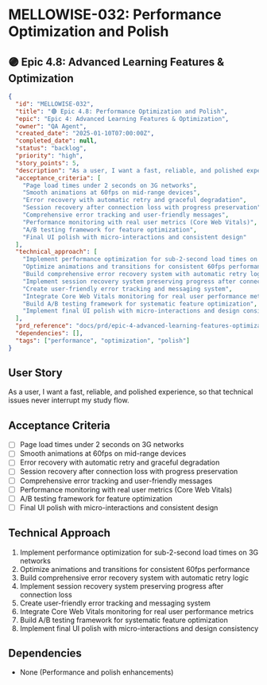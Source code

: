 # MELLOWISE-032: Performance Optimization and Polish

## 🟣 Epic 4.8: Advanced Learning Features & Optimization

```json
{
  "id": "MELLOWISE-032",
  "title": "🟣 Epic 4.8: Performance Optimization and Polish",
  "epic": "Epic 4: Advanced Learning Features & Optimization",
  "owner": "QA Agent",
  "created_date": "2025-01-10T07:00:00Z",
  "completed_date": null,
  "status": "backlog",
  "priority": "high",
  "story_points": 5,
  "description": "As a user, I want a fast, reliable, and polished experience, so that technical issues never interrupt my study flow.",
  "acceptance_criteria": [
    "Page load times under 2 seconds on 3G networks",
    "Smooth animations at 60fps on mid-range devices",
    "Error recovery with automatic retry and graceful degradation",
    "Session recovery after connection loss with progress preservation",
    "Comprehensive error tracking and user-friendly messages",
    "Performance monitoring with real user metrics (Core Web Vitals)",
    "A/B testing framework for feature optimization",
    "Final UI polish with micro-interactions and consistent design"
  ],
  "technical_approach": [
    "Implement performance optimization for sub-2-second load times on 3G networks",
    "Optimize animations and transitions for consistent 60fps performance",
    "Build comprehensive error recovery system with automatic retry logic",
    "Implement session recovery system preserving progress after connection loss",
    "Create user-friendly error tracking and messaging system",
    "Integrate Core Web Vitals monitoring for real user performance metrics",
    "Build A/B testing framework for systematic feature optimization",
    "Implement final UI polish with micro-interactions and design consistency"
  ],
  "prd_reference": "docs/prd/epic-4-advanced-learning-features-optimization.md",
  "dependencies": [],
  "tags": ["performance", "optimization", "polish"]
}
```

## User Story
As a user, I want a fast, reliable, and polished experience, so that technical issues never interrupt my study flow.

## Acceptance Criteria
- [ ] Page load times under 2 seconds on 3G networks
- [ ] Smooth animations at 60fps on mid-range devices
- [ ] Error recovery with automatic retry and graceful degradation
- [ ] Session recovery after connection loss with progress preservation
- [ ] Comprehensive error tracking and user-friendly messages
- [ ] Performance monitoring with real user metrics (Core Web Vitals)
- [ ] A/B testing framework for feature optimization
- [ ] Final UI polish with micro-interactions and consistent design

## Technical Approach
1. Implement performance optimization for sub-2-second load times on 3G networks
2. Optimize animations and transitions for consistent 60fps performance
3. Build comprehensive error recovery system with automatic retry logic
4. Implement session recovery system preserving progress after connection loss
5. Create user-friendly error tracking and messaging system
6. Integrate Core Web Vitals monitoring for real user performance metrics
7. Build A/B testing framework for systematic feature optimization
8. Implement final UI polish with micro-interactions and design consistency

## Dependencies
- None (Performance and polish enhancements)